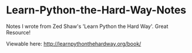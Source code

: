 Learn-Python-the-Hard-Way-Notes
===============================

Notes I wrote from Zed Shaw's 'Learn Python the Hard Way'. Great Resource!

Viewable here: http://learnpythonthehardway.org/book/
